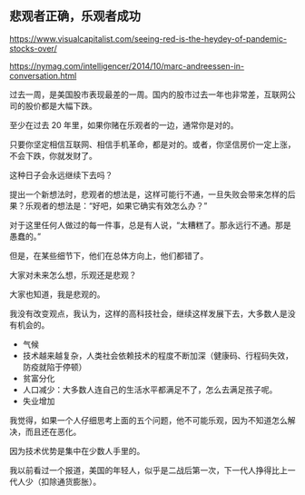 ## 悲观者正确，乐观者成功

https://www.visualcapitalist.com/seeing-red-is-the-heydey-of-pandemic-stocks-over/

https://nymag.com/intelligencer/2014/10/marc-andreessen-in-conversation.html

过去一周，是美国股市表现最差的一周。国内的股市过去一年也非常差，互联网公司的股价都是大幅下跌。

至少在过去 20 年里，如果你赌在乐观者的一边，通常你是对的。 

只要你坚定相信互联网、相信手机革命，都是对的。或者，你坚信房价一定上涨，不会下跌，你就发财了。

这种日子会永远继续下去吗？

提出一个新想法时，悲观者的想法是，这样可能行不通，一旦失败会带来怎样的后果？乐观者的想法是：“好吧，如果它确实有效怎么办？”

对于这里任何人做过的每一件事，总是有人说，“太糟糕了。那永远行不通。那是愚蠢的。”

但是，在某些细节下，他们在总体方向上，他们都错了。

大家对未来怎么想，乐观还是悲观？

大家也知道，我是悲观的。

我没有改变观点，我认为，这样的高科技社会，继续这样发展下去，大多数人是没有机会的。

- 气候
- 技术越来越复杂，人类社会依赖技术的程度不断加深（健康码、行程码失效，防疫就陷于停顿）
- 贫富分化
- 人口减少：大多数人连自己的生活水平都满足不了，怎么去满足孩子呢。
- 失业增加

我觉得，如果一个人仔细思考上面的五个问题，他不可能乐观，因为不知道怎么解决，而且还在恶化。

因为技术优势是集中在少数人手里的。

我以前看过一个报道，美国的年轻人，似乎是二战后第一次，下一代人挣得比上一代人少（扣除通货膨胀）。